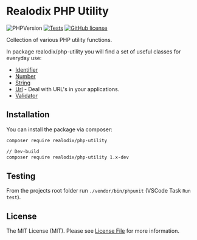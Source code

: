 <h1>Realodix PHP Utility</h1>

![PHPVersion](https://img.shields.io/badge/PHP-^7.2|^8-777BB4.svg?style=flat-square)
[![Tests](https://github.com/realodix/php-utility/actions/workflows/tests.yml/badge.svg)](https://github.com/realodix/php-utility/actions/workflows/tests.yml)
[![GitHub license](https://img.shields.io/github/license/realodix/php-utility)](/LICENSE)

Collection of various PHP utility functions.

In package realodix/php-utility you will find a set of useful classes for everyday use:

- [Identifier](/docs/Identifier.md)
- [Number](/docs/Number.md)
- [String](/docs/Str.md)
- [Url](/docs/Url.md) - Deal with URL's in your applications.
- [Validator](/docs/Validator.md)


## Installation
You can install the package via composer:

```sh
composer require realodix/php-utility

// Dev-build
composer require realodix/php-utility 1.x-dev
```

## Testing
From the projects root folder run `./vendor/bin/phpunit` (VSCode Task `Run test`).


## License
The MIT License (MIT). Please see [License File](/LICENSE) for more information.
